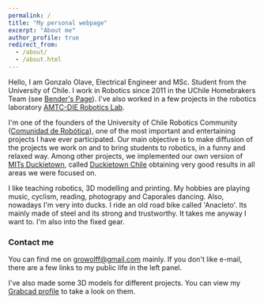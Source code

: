 ```yaml
---
permalink: /
title: "My personal webpage"
excerpt: "About me"
author_profile: true
redirect_from:
  - /about/
  - /about.html
---
```


Hello, I am Gonzalo Olave, Electrical Engineer and MSc. Student from the University of Chile.
I work in Robotics since 2011 in the UChile Homebrakers Team (see [Bender's Page](http://robotica-uchile.amtc.cl/bender-index.html)).
I've also worked in a few projects in the robotics laboratory [AMTC-DIE Robotics Lab](http://robotica-uchile.amtc.cl/).

I'm one of the founders of the University of Chile Robotics Community ([Comunidad de Robótica](https://www.facebook.com/ComunidadRoboticaUChile/)), one of the most important and entertaining projects I have ever participated. Our main objective is to make diffusion of the projects we work on and to bring students to robotics, in a funny and relaxed way. Among other projects, we implemented our own version of [MITs Duckietown](http://duckietown.org/), called [Duckietown Chile](http://duckietown.cl/) obtaining very good results in all areas we were focused on.

I like teaching robotics, 3D modelling and printing. My hobbies are playing music, cyclism, reading, photograpy and Caporales dancing. Also, nowadays I'm very into ducks.
I ride an old road bike called 'Anacleto'. Its mainly made of steel and its strong and trustworthy. It takes me anyway I want to. I'm also into the fixed gear.

### Contact me

You can find me on [growolff@gmail.com](growolff@gmail.com) mainly. If you don't like e-mail, there are a few links to my public life in the left panel.

I've also made some 3D models for different projects. You can view my [Grabcad profile](https://grabcad.com/gonzalo.olave.wolff-1) to take a look on them.
